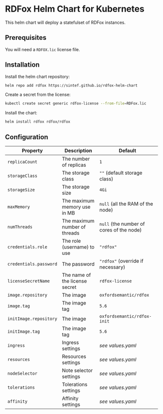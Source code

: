 
# RDFox Helm Chart for Kubernetes

This helm chart will deploy a statefulset of RDFox instances.

## Prerequisites

You will need a `RDFOX.lic` license file.

## Installation

Install the helm chart repository:

```bash
helm repo add rdfox https://sintef.github.io/rdfox-helm-chart
```

Create a secret from the license:
```bash
kubectl create secret generic rdfox-license --from-file=RDFox.lic
```

Install the chart:
```bash
helm install rdfox rdfox/rdfox
```

## Configuration

| Property | Description | Default |
| -------- | ----------- | ------- |
| `replicaCount` | The number of replicas | `1` |
| `storageClass` | The storage class | `""` (default storage class) |
| `storageSize` | The storage size | `4Gi` |
| `maxMemory` | The maximum memory use in MB | `null` (all the RAM of the node) |
| `numThreads` | The maximum number of threads | `null` (the number of cores of the node) |
| `credentials.role` | The role (username) to use | `"rdfox"` |
| `credentials.password` | The password | `"rdfox"` (override if necessary) |
| `licenseSecretName` | The name of the license secret | `rdfox-license` |
| `image.repository` | The image | `oxfordsemantic/rdfox` |
| `image.tag` | The image tag | `5.6` |
| `initImage.repository` | The image | `oxfordsemantic/rdfox-init` |
| `initImage.tag` | The image tag | `5.6` |
| `ingress` | Ingress settings | *see values.yaml* |
| `resources` | Resources settings | *see values.yaml* |
| `nodeSelector` | Note selector settings | *see values.yaml* |
| `tolerations` | Tolerations settings | *see values.yaml* |
| `affinity` | Affinity settings | *see values.yaml* |